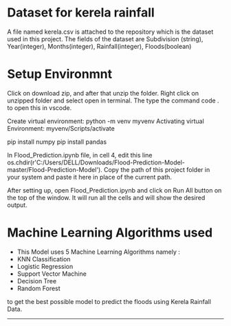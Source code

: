 # Dataset for kerela rainfall

A file named kerela.csv is attached to the repository which is the dataset used in this project. The fields of the dataset are Subdivision (string), Year(integer), Months(integer), Rainfall(integer), Floods(boolean)

# Setup Environmnt
Click on download zip, and after that unzip the folder. Right click on unzipped folder and select open in terminal. The type the command code . to open this in vscode. 

Create virtual environment: python -m venv myvenv
Activating virtual Environment: myvenv/Scripts/activate

pip install numpy
pip install pandas

In Flood_Prediction.ipynb file, in cell 4, edit this line os.chdir(r'C:/Users/DELL/Downloads/Flood-Prediction-Model-master/Flood-Prediction-Model'). Copy the path of this project folder in your system and paste it here in place of the current path.

After setting up, open Flood_Prediction.ipynb and click on Run All button on the top of the window.
It will run all the cells and will show the desired output. 

# Machine Learning Algorithms used

- This Model uses 5 Machine Learning Algorithms namely : 
- KNN Classification
- Logistic Regression
- Support Vector Machine
- Decision Tree
- Random Forest 

to get the best possible model to predict the floods using Kerela Rainfall Data.
<hr>
